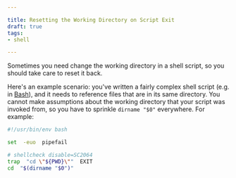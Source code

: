 ```yaml
---

title: Resetting the Working Directory on Script Exit
draft: true
tags:
- shell

---
```


Sometimes you need change the working directory in a shell script, so you should take care to reset it back.

Here's an example scenario: you've written a fairly complex shell script (e.g. in [Bash](https://www.gnu.org/software/bash/)), and it needs to reference files that are in its same directory. You cannot make assumptions about the working directory that your script was invoked from, so you have to sprinkle `dirname "$0"` everywhere. For example:

```bash
#!/usr/bin/env bash

set  -euo  pipefail
```

```bash
# shellcheck disable=SC2064
trap  "cd \"${PWD}\""  EXIT
cd  "$(dirname "$0")"
```

<!--stackedit_data:
eyJoaXN0b3J5IjpbLTIwNzc1ODcxODNdfQ==
-->